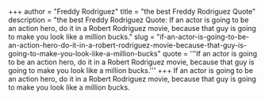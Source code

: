 +++
author = "Freddy Rodriguez"
title = "the best Freddy Rodriguez Quote"
description = "the best Freddy Rodriguez Quote: If an actor is going to be an action hero, do it in a Robert Rodriguez movie, because that guy is going to make you look like a million bucks."
slug = "if-an-actor-is-going-to-be-an-action-hero-do-it-in-a-robert-rodriguez-movie-because-that-guy-is-going-to-make-you-look-like-a-million-bucks"
quote = '''If an actor is going to be an action hero, do it in a Robert Rodriguez movie, because that guy is going to make you look like a million bucks.'''
+++
If an actor is going to be an action hero, do it in a Robert Rodriguez movie, because that guy is going to make you look like a million bucks.
